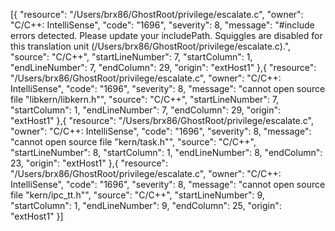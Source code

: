 [{
	"resource": "/Users/brx86/GhostRoot/privilege/escalate.c",
	"owner": "C/C++: IntelliSense",
	"code": "1696",
	"severity": 8,
	"message": "#include errors detected. Please update your includePath. Squiggles are disabled for this translation unit (/Users/brx86/GhostRoot/privilege/escalate.c).",
	"source": "C/C++",
	"startLineNumber": 7,
	"startColumn": 1,
	"endLineNumber": 7,
	"endColumn": 29,
	"origin": "extHost1"
},{
	"resource": "/Users/brx86/GhostRoot/privilege/escalate.c",
	"owner": "C/C++: IntelliSense",
	"code": "1696",
	"severity": 8,
	"message": "cannot open source file \"libkern/libkern.h\"",
	"source": "C/C++",
	"startLineNumber": 7,
	"startColumn": 1,
	"endLineNumber": 7,
	"endColumn": 29,
	"origin": "extHost1"
},{
	"resource": "/Users/brx86/GhostRoot/privilege/escalate.c",
	"owner": "C/C++: IntelliSense",
	"code": "1696",
	"severity": 8,
	"message": "cannot open source file \"kern/task.h\"",
	"source": "C/C++",
	"startLineNumber": 8,
	"startColumn": 1,
	"endLineNumber": 8,
	"endColumn": 23,
	"origin": "extHost1"
},{
	"resource": "/Users/brx86/GhostRoot/privilege/escalate.c",
	"owner": "C/C++: IntelliSense",
	"code": "1696",
	"severity": 8,
	"message": "cannot open source file \"kern/ipc_tt.h\"",
	"source": "C/C++",
	"startLineNumber": 9,
	"startColumn": 1,
	"endLineNumber": 9,
	"endColumn": 25,
	"origin": "extHost1"
}]
